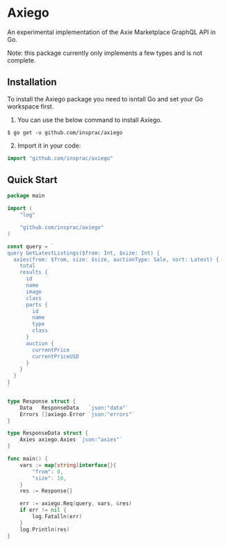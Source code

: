 # Axiego

An experimental implementation of the Axie Marketplace GraphQL API in Go.

Note: this package currently only implements a few types and is not complete.

## Installation

To install the Axiego package you need to isntall Go and set your Go workspace
first.

1. You can use the below command to install Axiego.
```
$ go get -u github.com/insprac/axiego
```

2. Import it in your code:
```go
import "github.com/insprac/axiego"
```

## Quick Start

```go
package main

import (
	"log"

	"github.com/insprac/axiego"
)

const query = `
query GetLatestListings($from: Int, $size: Int) {
  axies(from: $from, size: $size, auctionType: Sale, sort: Latest) {
    total
    results {
      id
      name
      image
      class
      parts {
        id
        name
        type
        class
      }
      auction {
        currentPrice
        currentPriceUSD
      }
    }
  }
}
`

type Response struct {
	Data   ResponseData   `json:"data"`
	Errors []axiego.Error `json:"errors"`
}

type ResponseData struct {
	Axies axiego.Axies `json:"axies"`
}

func main() {
	vars := map[string]interface{}{
		"from": 0,
		"size": 10,
	}
	res := Response{}

	err := axiego.Req(query, vars, &res)
	if err != nil {
		log.Fatalln(err)
	}
	log.Println(res)
}
```
